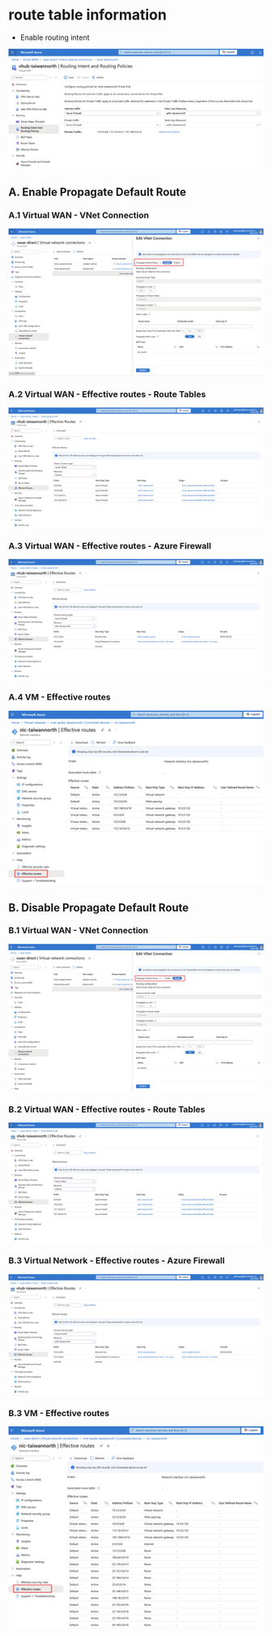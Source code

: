 # route table information

- Enable routing intent

![](./img/enable-route-intent.png)

## A. Enable Propagate Default Route

### A.1 Virtual WAN - VNet Connection

![](./img/enable-progagate-default-route.png)

### A.2 Virtual WAN - Effective routes - Route Tables

![](./img/enable-vwan-effective-route-route-table.png)

### A.3 Virtual WAN - Effective routes - Azure Firewall

![](./img/enable-vwan-effective-route-azfw.png)

### A.4 VM - Effective routes

![](./img/enable-effective-route.png)

## B. Disable Propagate Default Route

### B.1 Virtual WAN - VNet Connection

![](./img/disable-progagate-default-route.png)

### B.2 Virtual WAN - Effective routes - Route Tables

![](./img/disable-vwan-effective-route-route-table.png)

### B.3 Virtual Network - Effective routes - Azure Firewall

![](./img/disable-vwan-effective-route-azfw.png)

### B.3 VM - Effective routes

![](./img/disable-effective-route.png)
